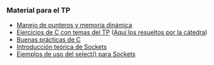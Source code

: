 ### Material para el TP
* [Manejo de punteros y memoria dinámica](https://docs.google.com/document/d/1gevO2s8HmfGwmvLv3LyWmIS3j1XdgHEBzP66pihvKGY/edit)
* [Ejercicios de C con temas del TP](https://docs.google.com/document/d/1n_u1E8uKzExstQEJR_lJBBsT0P5Ru9kG-yW5VUiYnLs/edit) ([Aquí los resueltos por la cátedra](https://github.com/sisoputnfrba/so-exercises))
* [Buenas prácticas de C](https://docs.google.com/document/d/1gylN2yuIN8t7QNqiQjR4cBlgbwkdprc1QENLGCrZivU/pub)
* [Introducción teórica de Sockets](https://docs.google.com/document/d/1U2R1Vdl9SIYKrb5l-rfByD3xC-IPHMTQhwvo-y-5FGA/edit#heading=h.kdbos8r3lk2l)
* [Ejemplos de uso del select() para Sockets](http://developerweb.net/viewtopic.php?id=2934)
